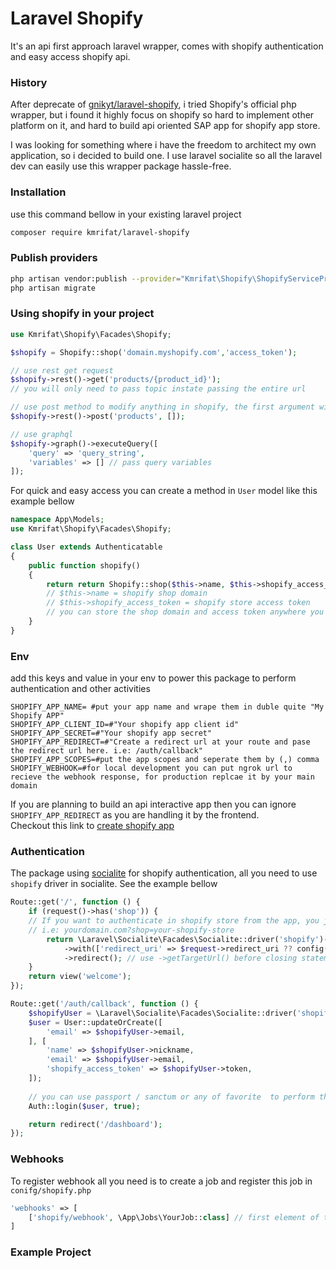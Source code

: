 # Laravel Shopify

It's an api first approach laravel wrapper, comes with shopify authentication and easy access shopify api.

### History

After deprecate of [gnikyt/laravel-shopify](https://github.com/gnikyt/laravel-shopify/discussions/1276), i tried
Shopify's official php wrapper, but i found it highly focus on shopify so hard to implement other platform on it, and
hard to build api oriented SAP app for shopify app store.

I was looking for something where i have the freedom to architect my own application, so i decided to build one.
I use laravel socialite so all the laravel dev can easily use this wrapper package hassle-free.

### Installation

use this command bellow in your existing laravel project

```bash
composer require kmrifat/laravel-shopify
```

### Publish providers

```bash
php artisan vendor:publish --provider="Kmrifat\Shopify\ShopifyServiceProvider"
php artisan migrate
```

### Using shopify in your project

```php
use Kmrifat\Shopify\Facades\Shopify;

$shopify = Shopify::shop('domain.myshopify.com','access_token');

// use rest get request
$shopify->rest()->get('products/{product_id}');
// you will only need to pass topic instate passing the entire url

// use post method to modify anything in shopify, the first argument will be the topic and second one will be the payload
$shopify->rest()->post('products', []);

// use graphql
$shopify->graph()->executeQuery([
    'query' => 'query_string',
    'variables' => [] // pass query variables
]);
```

For quick and easy access you can create a method in `User` model like this example bellow

```php
namespace App\Models;
use Kmrifat\Shopify\Facades\Shopify;

class User extends Authenticatable 
{
    public function shopify()
    {
        return return Shopify::shop($this->name, $this->shopify_access_token);
        // $this->name = shopify shop domain
        // $this->shopify_access_token = shopify store access token
        // you can store the shop domain and access token anywhere you want, all you just need to pass this in shop parameter
    }
}

```

### Env

add this keys and value in your env to power this package to perform authentication and other activities

```dotenv
SHOPIFY_APP_NAME= #put your app name and wrape them in duble quite "My Shopify APP"
SHOPIFY_APP_CLIENT_ID=#"Your shopify app client id"
SHOPIFY_APP_SECRET=#"Your shopify app secret"
SHOPIFY_APP_REDIRECT=#"Create a redirect url at your route and pase the redirect url here. i.e: /auth/callback"
SHOPIFY_APP_SCOPES=#put the app scopes and seperate them by (,) comma
SHOPIFY_WEBHOOK=#for local development you can put ngrok url to recieve the webhook response, for production replcae it by your main domain
```

If you are planning to build an api interactive app then you can ignore `SHOPIFY_APP_REDIRECT` as you are handling it by
the frontend. <br>
Checkout this link to [create shopify app](https://partners.shopify.com/)

### Authentication

The package using [socialite](https://laravel.com/docs/10.x/socialite) for shopify authentication, all you need to
use `shopify` driver in socialite. See the example bellow

```php
Route::get('/', function () {
    if (request()->has('shop')) {
    // If you want to authenticate in shopify store from the app, you just need to pass the shopify store name in shop query string,
    // i.e: yourdomain.com?shop=your-shopify-store 
        return \Laravel\Socialite\Facades\Socialite::driver('shopify')->stateless()->scopes(config('shopify.scopes'))
            ->with(['redirect_uri' => $request->redirect_uri ?? config('shopify.redirect')])
            ->redirect(); // use ->getTargetUrl() before closing statement if you are build an API oriented application, so it will return your the redirect url instate redirect from the backend
    }
    return view('welcome');
});

Route::get('/auth/callback', function () {
    $shopifyUser = \Laravel\Socialite\Facades\Socialite::driver('shopify')->stateless()->user();
    $user = User::updateOrCreate([
        'email' => $shopifyUser->email,
    ], [
        'name' => $shopifyUser->nickname,
        'email' => $shopifyUser->email,
        'shopify_access_token' => $shopifyUser->token,
    ]);
    
    // you can use passport / sanctum or any of favorite  to perform the authentication
    Auth::login($user, true);

    return redirect('/dashboard');
});
```

### Webhooks

To register webhook all you need is to create a job and register this job in `conifg/shopify.php`

```php
'webhooks' => [
    ['shopify/webhook', \App\Jobs\YourJob::class] // first element of this array will be the topic of webhook and second element of this array will your targeted job of the webhook
]
```

### Example Project
```bash

```
